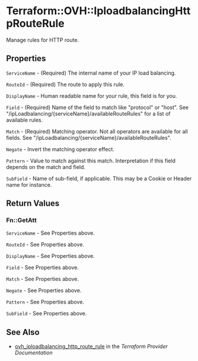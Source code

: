 # Terraform::OVH::IploadbalancingHttpRouteRule

Manage rules for HTTP route.

## Properties

`ServiceName` - (Required) The internal name of your IP load balancing.

`RouteId` - (Required) The route to apply this rule.

`DisplayName` - Human readable name for your rule, this field is for you.

`Field` - (Required) Name of the field to match like "protocol" or "host". See "/ipLoadbalancing/{serviceName}/availableRouteRules" for a list of available rules.

`Match` - (Required) Matching operator. Not all operators are available for all fields. See "/ipLoadbalancing/{serviceName}/availableRouteRules".

`Negate` - Invert the matching operator effect.

`Pattern` - Value to match against this match. Interpretation if this field depends on the match and field.

`SubField` - Name of sub-field, if applicable. This may be a Cookie or Header name for instance.


## Return Values

### Fn::GetAtt

`ServiceName` - See Properties above.

`RouteId` - See Properties above.

`DisplayName` - See Properties above.

`Field` - See Properties above.

`Match` - See Properties above.

`Negate` - See Properties above.

`Pattern` - See Properties above.

`SubField` - See Properties above.

## See Also

* [ovh_iploadbalancing_http_route_rule](https://www.terraform.io/docs/providers/ovh/r/iploadbalancing_http_route_rule.html) in the _Terraform Provider Documentation_